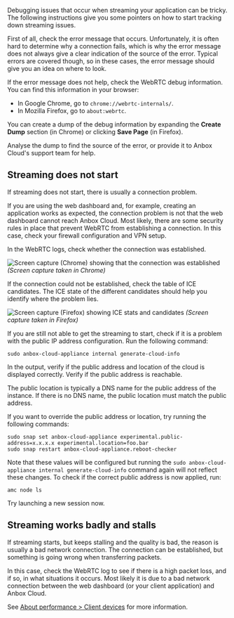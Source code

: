 Debugging issues that occur when streaming your application can be tricky. The following instructions give you some pointers on how to start tracking down streaming issues.

First of all, check the error message that occurs. Unfortunately, it is often hard to determine why a connection fails, which is why the error message does not always give a clear indication of the source of the error. Typical errors are covered though, so in these cases, the error message should give you an idea on where to look.

If the error message does not help, check the WebRTC debug information. You can find this information in your browser:

- In Google Chrome, go to `chrome://webrtc-internals/`.
- In Mozilla Firefox, go to `about:webrtc`.

You can create a dump of the debug information by expanding the **Create Dump** section (in Chrome) or clicking **Save Page** (in Firefox).

Analyse the dump to find the source of the error, or provide it to Anbox Cloud's support team for help.

## Streaming does not start

If streaming does not start, there is usually a connection problem.

If you are using the web dashboard and, for example, creating an application works as expected, the connection problem is not that the web dashboard cannot reach Anbox Cloud. Most likely, there are some security rules in place that prevent WebRTC from establishing a connection. In this case, check your firewall configuration and VPN setup.

In the WebRTC logs, check whether the connection was established.

![Screen capture (Chrome) showing that the connection was established](https://assets.ubuntu.com/v1/f80697ef-stream_webrtc-connected.png)
*(Screen capture taken in Chrome)*
<br/>

If the connection could not be established, check the table of ICE candidates. The ICE state of the different candidates should help you identify where the problem lies.

![Screen capture (Firefox) showing ICE stats and candidates](https://assets.ubuntu.com/v1/4bc262ee-stream_webrtc-candidates.png)
*(Screen capture taken in Firefox)*

If you are still not able to get the streaming to start, check if it is a problem with the public IP address configuration. Run the following command:

    sudo anbox-cloud-appliance internal generate-cloud-info

In the output, verify if the public address and location of the cloud is displayed correctly. Verify if the public address is reachable.

The public location is typically a DNS name for the public address of the instance. If there is no DNS name, the public location must match the public address.

If you want to override the public address or location, try running the following commands:

```
sudo snap set anbox-cloud-appliance experimental.public-address=x.x.x.x experimental.location=foo.bar
sudo snap restart anbox-cloud-appliance.reboot-checker
```

Note that these values will be configured but running the `sudo anbox-cloud-appliance internal generate-cloud-info` command again will not reflect these changes. To check if the correct public address is now applied, run:

    amc node ls

Try launching a new session now.

## Streaming works badly and stalls

If streaming starts, but keeps stalling and the quality is bad, the reason is usually a bad network connection. The connection can be established, but something is going wrong when transferring packets.

In this case, check the WebRTC log to see if there is a high packet loss, and if so, in what situations it occurs. Most likely it is due to a bad network connection between the web dashboard (or your client application) and Anbox Cloud.

See [About performance > Client devices](https://discourse.ubuntu.com/t/about-performance/29416#client-devices) for more information.
